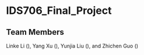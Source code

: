 # IDS706_Final_Project



## Team Members

Linke Li (), Yang Xu (), Yunjia Liu (), and Zhichen Guo ()

